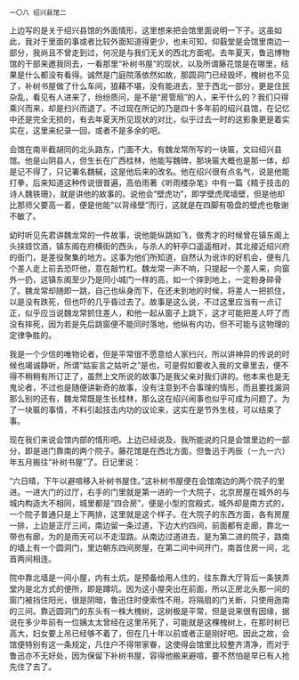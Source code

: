     一〇八 绍兴县馆二 

   上边写的是关于绍兴县馆的外面情形，这里想来把会馆里面说明一下子。这虽如此，我对于里面的事或者比较外面知道得更少，也未可知，仰蕺堂是会馆里南边一部分，我尚且不曾走到过，何况是与我们无关的西北方面呢。去年夏天，鲁迅博物馆的干部来邀我同去，一看那里“补树书屋”的现状，以及所谓藤花馆是在哪里，结果是什么都没有看得。诚然是门庭院落依然如故，那圆洞门已经毁坏，槐树也不见了，补树书屋做了什么车间，狼藉不堪，没有能进去，至于西北一部分，更是住民杂乱，看见有人进来了，纷纷质问，是不是“房管局”的人，来干什么的？我们只得乘兴而来，却是扫兴而退了。不过现在所记的乃是四十多年前的绍兴县馆，在记忆中还是完全无损的，有去年夏天所见现状的对比，似乎过去一时的这影象更是着实实在，这里来纪录一回，或者不是多余的吧。

   会馆在南半截胡同的北头路东，门面不大，有魏龙常所写的一块匾，文曰绍兴县馆。他是山阴县人，但生长在广西桂林，他能写魏碑，那块匾大概也是那一体，却是记不得了，只记署名魏戫，这是他后来的改名。他在绍兴很有点名气，说是他能打拳，后来知道这种传说很普遍，高伯雨著《听雨楼杂笔》中有一篇《精于技击的诗人魏铁珊》，就是讲他的故事的。说他会“壁虎功”，即学壁虎爬墙壁，但是他却比那师父要高一着，便是他能“以背缘壁”而行，这就是在四脚有吸盘的壁虎也敬谢不敏了。

   幼时听见先君讲魏龙常的一件故事，说他能纵跳如飞，做秀才的时候曾在镇东阁上头挟妓饮酒，镇东阁在府横街的西头，与杀人的轩亭口遥遥相对，其北接近绍兴府的衙门，是差役聚集的地方。这事为他们所知道，自然认为讹诈的好机会，便有几个差人走上前去恐吓他，意在敲竹杠。魏龙常一声不响，只提起一个差人来，向窗外一扔，这镇东阁至少乃是同小城门一样的高，如一个摔到地上，一定粉身碎骨了。魏龙常却随即一跳，自己也纵身而下，在还未到地的时候，将差人一把抓住，以是没有跌死，但也吓的几乎昏过去了。故事是这么说，不过这里应当有一点订正，似乎应当说魏龙常抓住差人，和他一起从窗子上跳下，这才可能把差人吓了而没有摔死，因为若是先后跳窗便不能同时落地，他纵有内功，但不可能与这物理的定律争胜的。

   我是一个少信的唯物论者，但是平常很不愿意给人家扫兴，所以讲神异的传说的时候也竭诚静听，所谓“姑妄言之姑听之”是也，可是假如要收入我的文章里去，便不得不稍稍有所订正了，虽然上文所说的故事乃是我父亲对我们讲的。他本来也是无鬼论者，不过也是随便讲新奇的故事，没有注意到不合事理的情形，而且要找漏洞那么别的还有，魏龙常既是生长桂林，那么这在绍兴闹事也似乎可成为问题了。为了一块匾的事情，不料引起技击内功的议论来，这实在是节外生枝，可以结束了事。

   现在我们来说会馆内部的情形吧。上边已经说及，我所能说的只是会馆里边的一部分，即是进门靠南的两个院子。藤花馆是在西北方面，但鲁迅于丙辰（一九一六）年五月搬往“补树书屋”了。日记里说：

   “六日晴，下午以避喧移入补树书屋住。”这补树书屋便在会馆南边的两个院子的里进。一进大门的过厅，右手的门里就是第一进的一个大院子，北京房屋在城外的与城内构造大不相同，城里都是“四合房”，便是小型的宫殿式，城外却是南方式的，一个院子普通只是上下两排，这里就是这个样子。在大院子的东西方面，各有房屋一排，上边是正厅三间，南边留一条过道，下边大约四间，前面都有走廊，靠北一带也有廊，为的是雨天可以不走湿路。从南边过道进去，是为第二进的院子，路南的墙上有一个圆洞门，里边朝东四间房屋，在第二间中间开门，南首住房一间，北首两间相连。

   院中靠北墙是一间小屋，内有土炕，是预备给用人住的，往东靠大厅背后一条狭弄堂内是北方式的便所，即是蹲坑。因为这小屋突出在前面，所以正房北头那一间的窗门被挡住阳光，很是阴暗，鲁迅住时便索性不用，将隔扇的门关断，只使用迤南的三间。靠近圆洞门的东头有一株大槐树，这树极是平常，但是说来很有因缘，据说在多少年前有一位姨太太曾经在这里吊死了，可能就是这棵槐树上，在那时树已高大，妇女要上吊已经够不着了，但在几十年以前或者正是刚好吧。因此之故，会馆便特别有这一条规定，凡住户不得带家眷，这使得会馆里比较整齐清净，而对于鲁迅亦不无好处，因为保留下补树书屋，容得他搬来避喧，要不然怕是早已有人抢先住了去了。

